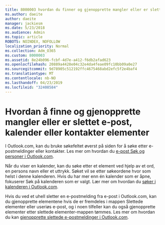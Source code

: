 ```yaml
---
title: 8000003 hvordan du finner og gjenopprette mangler eller er slettet e-post, kalender eller kontakter elementer
ms.author: daeite
author: daeite
manager: jackiesm
ms.date: 5/23/2018
ms.audience: Admin
ms.topic: article
ROBOTS: NOINDEX, NOFOLLOW
localization_priority: Normal
ms.collection: Adm_O365
ms.custom: 8000003
ms.assetid: 8e24b096-fcbf-4d7e-a412-f6db2afad623
ms.openlocfilehash: 20889a4428e04c32e4da4feae09fc10bb09a0e27
ms.sourcegitcommit: 9d78905c512192ffc4675468abd2efc5f2e4baf4
ms.translationtype: MT
ms.contentlocale: nb-NO
ms.lasthandoff: 04/23/2019
ms.locfileid: "32408584"
---
```

# <a name="how-to-find-and-recover-missing-or-deleted-email-calendar-or-contacts-items"></a>Hvordan å finne og gjenopprette mangler eller er slettet e-post, kalender eller kontakter elementer

I Outlook.com, kan du bruke søkefeltet øverst på siden for å søke etter e-postmeldinger eller kontakter. Les mer om hvordan du [e-post Søk og personer i Outlook.com](https://support.office.com/article/88108edf-028e-4306-b87e-7400bbb40aa7).
  
Når du viser en kalender, kan du søke etter et element ved hjelp av et ord, en persons navn eller et uttrykk. Søket vil se etter søkeordene hvor som helst i denne kalenderen. Hvis du har mer enn én kalender som er åpne, fokuserer Søk på kalenderen som er valgt. Lær mer om hvordan du [søker i kalenderen i Outlook.com](https://support.office.com/article/5bc05289-c84c-4849-95a8-7eac05ed478a).
  
Hvis du ved et uhell sletter en e-postmelding fra e-post i Outlook.com, kan du gjenopprette elementene hvis de er fremdeles i mappen Slettede elementer eller useriøs e-post, og i noen tilfeller kan du også gjenopprette elementer etter slettede elementer-mappen tømmes. Les mer om hvordan du kan [gjenopprette slettede e-postmeldinger i Outlook.com](https://support.office.com/article/cf06ab1b-ae0b-418c-a4d9-4e895f83ed50).
  

